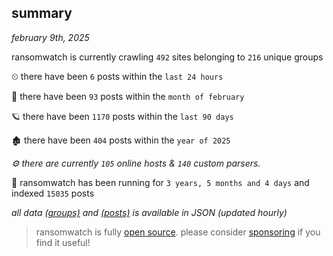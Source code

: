 
## summary
_february 9th, 2025_

ransomwatch is currently crawling `492` sites belonging to `216` unique groups

⏲ there have been `6` posts within the `last 24 hours`

🦈 there have been `93` posts within the `month of february`

🪐 there have been `1170` posts within the `last 90 days`

🏚 there have been `404` posts within the `year of 2025`

_⚙️ there are currently `105` online hosts & `140` custom parsers._

🦕 ransomwatch has been running for `3 years, 5 months and 4 days` and indexed `15035` posts

_all data  [(groups)](http://ransomwhat.telemetry.ltd/groups) and [(posts)](http://ransomwhat.telemetry.ltd/posts) is available in JSON (updated hourly)_

> ransomwatch is fully [open source](https://github.com/joshhighet/ransomwatch#ransomwatch--). please consider [sponsoring](https://github.com/sponsors/joshhighet) if you find it useful!
